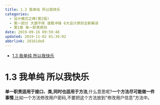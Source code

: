 ```yaml
---
title: 1.3 我单纯 所以我快乐
categories: 
  - 设计模式之禅(第2版)
  - 第一部分 大旗不挥 谁敢冲锋 6大设计原则全新解读
  - 第1章 单一职责原则
date: 2019-09-16 09:59:48
updated: 2019-11-02 01:39:02
abbrlink: 28161de8
---
```

- [1.3 我单纯 所以我快乐](/ReadingNotes/28161de8/#1-3-我单纯-所以我快乐)

<!--more-->
<script src="https://cdn.bootcss.com/jquery/3.4.0/jquery.slim.min.js"></script>
<script>$(document).ready(function () {$(".post-body > ul:nth-child(1)").hide();});</script>

<!--end-->
# 1.3 我单纯 所以我快乐 #
<!--SSTStart-->
**单一职责适用于接口、类,同时也适用于方法**,什么意思呢?**一个方法尽可能做一件事情**,比如一个方法修改用户密码,不要把这个方法放到"修改用户信息"方法中。
<!--SSTStop-->

